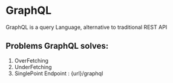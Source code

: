 # GraphQL

GraphQL is a query Language, alternative to traditional REST API

## Problems GraphQL solves: 

1. OverFetching 
2. UnderFetching
3. SinglePoint Endpoint : {url}/graphql
